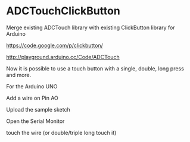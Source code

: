 # ADCTouchClickButton
Merge existing ADCTouch library with existing ClickButton library for Arduino

https://code.google.com/p/clickbutton/

http://playground.arduino.cc/Code/ADCTouch

Now it is possible to use a touch button with a single, double, long press and more.

For the Arduino UNO

  Add a wire on Pin AO

  Upload the sample sketch

  Open the Serial Monitor

  touch the wire (or double/triple long touch it)